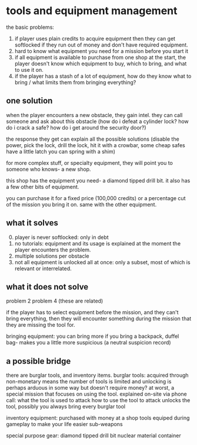 # tools and equipment management

the basic problems:

1. if player uses plain credits to acquire equipment then they can get softlocked if they run out of money and don't have required equipment.
2. hard to know what equipment you need for a mission before you start it
3. if all equipment is available to purchase from one shop at the start, the player doesn't know which equipment to buy, which to bring, and what to use it on.
4. if the player has a stash of a lot of equipment, how do they know what to bring / what limits them from bringing everything?

## one solution

when the player encounters a new obstacle, they gain intel.
they can call someone and ask about this obstacle (how do i defeat a cylinder lock? how do i crack a safe? how do i get around the security door?)

the response they get can explain all the possible solutions
(disable the power, pick the lock, drill the lock, hit it with a crowbar, some cheap safes have a little latch you can spring with a shim)

for more complex stuff, or specialty equipment, they will point you to someone who knows- a new shop.

this shop has the equipment you need- a diamond tipped drill bit.
it also has a few other bits of equipment.

you can purchase it for a fixed price (100,000 credits) or a percentage cut of the mission you bring it on.
same with the other equipment.

## what it solves

0. player is never softlocked: only in debt
1. no tutorials: equipment and its usage is explained at the moment the player encounters the problem.
2. multiple solutions per obstacle
3. not all equipment is unlocked all at once: only a subset, most of which is relevant or interrelated.

## what it does not solve

problem 2
problem 4 (these are related)

if the player has to select equipment before the mission,
and they can't bring everything,
then they will encounter something during the mission that they are missing the tool for.

bringing equipment:
    you can bring more if you bring a backpack, duffel bag- makes you a little more suspicious (a neutral suspicion record)

## a possible bridge

there are burglar tools, and inventory items. 
burglar tools:
    acquired through non-monetary means
        the number of tools is limited and unlocking is perhaps arduous in some way but doesn't require money?
        at worst, a special mission that focuses on using the tool. 
    explained on-site via phone call:
        what the tool is used to attack
        how to use the tool to attack
        unlocks the tool, possibly
    you always bring every burglar tool

inventory equipment:
    purchased with money at a shop
    tools equiped during gameplay to make your life easier
    sub-weapons

special purpose gear:
    diamond tipped drill bit
    nuclear material container
